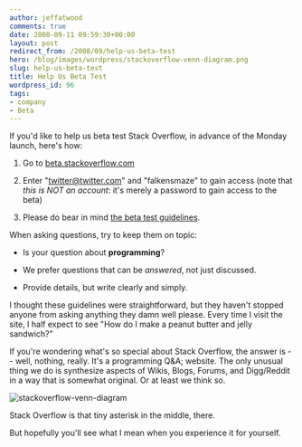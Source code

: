 ```yaml
---
author: jeffatwood
comments: true
date: 2008-09-11 09:59:30+00:00
layout: post
redirect_from: /2008/09/help-us-beta-test
hero: /blog/images/wordpress/stackoverflow-venn-diagram.png
slug: help-us-beta-test
title: Help Us Beta Test
wordpress_id: 96
tags:
- company
- Beta
---
```



If you'd like to help us beta test Stack Overflow, in advance of the Monday launch, here's how:







  1. Go to [beta.stackoverflow.com](http://beta.stackoverflow.com)

  2. Enter "twitter@twitter.com" and "falkensmaze" to gain access (note that _this is NOT an account_: it's merely a password to gain access to the beta)

  3. Please do bear in mind [the beta test guidelines](http://blog.stackoverflow.com/2008/07/stack-overflow-private-beta-begins/).




When asking questions, try to keep them on topic:







  * Is your question about **programming**?

  * We prefer questions that can be _answered_, not just discussed.

  * Provide details, but write clearly and simply.




I thought these guidelines were straightforward, but they haven't stopped anyone from asking anything they damn well please. Every time I visit the site, I half expect to see "How do I make a peanut butter and jelly sandwich?"



If you're wondering what's so special about Stack Overflow, the answer is -- well, nothing, really. It's a programming Q&A; website. The only unusual thing we do is synthesize aspects of Wikis, Blogs, Forums, and Digg/Reddit in a way that is somewhat original. Or at least we think so.



![stackoverflow-venn-diagram](/blog/images/wordpress/stackoverflow-venn-diagram.png)



Stack Overflow is that tiny asterisk in the middle, there.



But hopefully you'll see what I mean when you experience it for yourself.

